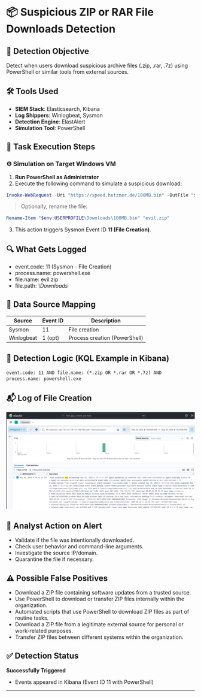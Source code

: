 # 📦 Suspicious ZIP or RAR File Downloads Detection

## 🎯 Detection Objective

Detect when users download suspicious archive files (.zip, .rar, .7z) using PowerShell or similar tools from external sources.

## 🛠 Tools Used

* **SIEM Stack**: Elasticsearch, Kibana
* **Log Shippers**: Winlogbeat, Sysmon
* **Detection Engine**: ElastAlert
* **Simulation Tool**: PowerShell

## 🧪 Task Execution Steps

### ⚙️ Simulation on Target Windows VM

1. **Run PowerShell as Administrator**
2. Execute the following command to simulate a suspicious download:

```powershell
Invoke-WebRequest -Uri "https://speed.hetzner.de/100MB.bin" -OutFile "$env:USERPROFILE\Downloads\evil.zip"
```

> Optionally, rename the file:

```powershell
Rename-Item "$env:USERPROFILE\Downloads\100MB.bin" "evil.zip"
```

3. This action triggers Sysmon Event ID **11 (File Creation)**.

## 🔍 What Gets Logged

* event.code: 11 (Sysmon - File Creation)
* process.name: powershell.exe
* file.name: evil.zip
* file.path: *\Downloads*

## 📁 Data Source Mapping

| Source     | Event ID | Description                   |
| ---------- | -------- | ----------------------------- |
| Sysmon     | 11       | File creation                 |
| Winlogbeat | 1 (opt)  | Process creation (PowerShell) |

## 🧠 Detection Logic (KQL Example in Kibana)

```kql
event.code: 11 AND file.name: (*.zip OR *.rar OR *.7z) AND process.name: powershell.exe
```

## 📬 Log of File Creation
![alt text](<Screenshot 2025-05-26 210236.png>)


## 🚨 Analyst Action on Alert

* Validate if the file was intentionally downloaded.
* Check user behavior and command-line arguments.
* Investigate the source IP/domain.
* Quarantine the file if necessary.

## ⚠️ Possible False Positives

* Download a ZIP file containing software updates from a trusted source.
* Use PowerShell to download or transfer ZIP files internally within the organization.
* Automated scripts that use PowerShell to download ZIP files as part of routine tasks.
* Download a ZIP file from a legitimate external source for personal or work-related purposes.
* Transfer ZIP files between different systems within the organization.

## ✅ Detection Status

**Successfully Triggered**
* Events appeared in Kibana (Event ID 11 with PowerShell)

---

